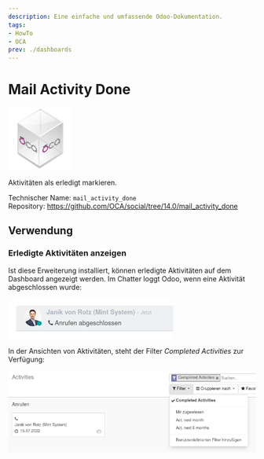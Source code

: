 ```yaml
---
description: Eine einfache und umfassende Odoo-Dokumentation.
tags:
- HowTo
- OCA
prev: ./dashboards
---
```

# Mail Activity Done
![icon_oca_app](assets/icon_oca_app.png)

Aktivitäten als erledigt markieren.

Technischer Name: `mail_activity_done`\
Repository: <https://github.com/OCA/social/tree/14.0/mail_activity_done>

## Verwendung

### Erledigte Aktivitäten anzeigen

Ist diese Erweiterung installiert, können erledigte Aktivitäten auf dem Dashboard angezeigt werden. Im Chatter loggt Odoo, wenn eine Aktivität abgeschlossen wurde:

![](assets/Mail%20Activity%20Done.png)

In der Ansichten von Aktivitäten, steht der Filter *Completed Activities* zur Verfügung:

![](assets/Mail%20Activity%20Done%20Filter.png)